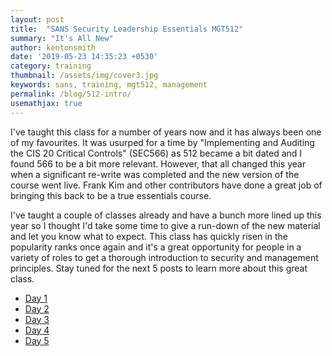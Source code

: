 ```yaml
---
layout: post
title:  "SANS Security Leadership Essentials MGT512"
summary: "It's All New"
author: kentonsmith
date: '2019-05-23 14:35:23 +0530'
category: training
thumbnail: /assets/img/cover3.jpg
keywords: sans, training, mgt512, management
permalink: /blog/512-intro/
usemathjax: true
---
```


I've taught this class for a number of years now and it has always been one of my favourites. It was usurped for a time by "Implementing and Auditing the CIS 20 Critical Controls" (SEC566) as 512 became a bit dated and I found 566 to be a bit more relevant. However, that all changed this year when a significant re-write was completed and the new version of the course went live. Frank Kim and other contributors have done a great job of bringing this back to be a true essentials course.

I've taught a couple of classes already and have a bunch more lined up this year so I thought I'd take some time to give a run-down of the new material and let you know what to expect. This class has quickly risen in the popularity ranks once again and it's a great opportunity for people in a variety of roles to get a thorough introduction to security and management principles. Stay tuned for the next 5 posts to learn more about this great class.

- <a href="https://kentonsmith.net/2019/05/29/sans-mgt512-day-1/">Day 1</a><br>
- <a href="https://kentonsmith.net/2019/06/09/sans-mgt512-day-2/">Day 2<br></a>
- <a href="https://kentonsmith.net/2019/07/04/sans-mgt512-day-3/">Day 3<br></a>
- <a href="https://kentonsmith.net/2019/07/10/sans-mgt512-day-4/">Day 4<br></a>
- <a href="https://kentonsmith.net/2021/04/07/is-there-a-day-5/">Day 5</a>
